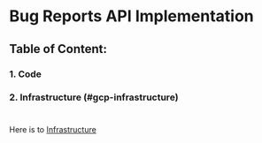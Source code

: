 # Bug Reports API Implementation

## Table of Content: 
### 1. Code

### 2. Infrastructure (#gcp-infrastructure)



















#
Here is to [Infrastructure](#infrastructure)
